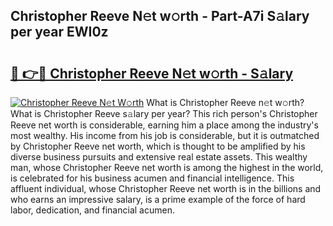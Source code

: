 ## Christopher Reeve N𝚎t w𝚘rth - Part-A7i S𝚊lary per year EWI0z

# <h2><a href="http://gc36xxw.nevu.top/?p=Christopher+Reeve">🔗 👉🔴 Christopher Reeve N𝚎t w𝚘rth - S𝚊lary</a></h2>

[![Christopher Reeve N𝚎t W𝚘rth](https://i.imgur.com/Oavwk0R.jpeg)](http://gc36xxw.nevu.top/?p=Christopher+Reeve)
What is Christopher Reeve n𝚎t w𝚘rth? What is Christopher Reeve s𝚊lary per year?
This rich person's Christopher Reeve net worth is considerable, earning him a place among the industry's most wealthy. His income from his job is considerable, but it is outmatched by Christopher Reeve net worth, which is thought to be amplified by his diverse business pursuits and extensive real estate assets. This wealthy man, whose Christopher Reeve net worth is among the highest in the world, is celebrated for his business acumen and financial intelligence. This affluent individual, whose Christopher Reeve net worth is in the billions and who earns an impressive salary, is a prime example of the force of hard labor, dedication, and financial acumen.
